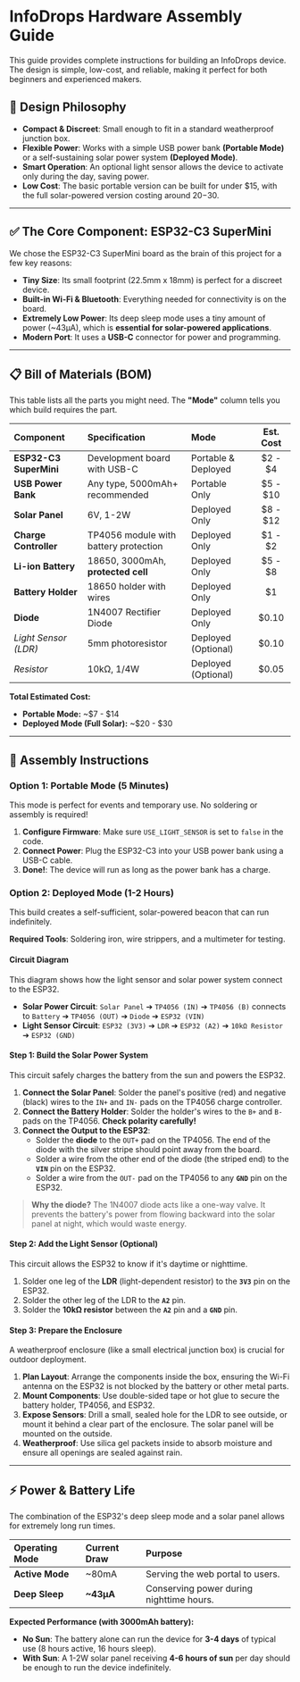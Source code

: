 # InfoDrops Hardware Assembly Guide

This guide provides complete instructions for building an InfoDrops device. The design is simple, low-cost, and reliable, making it perfect for both beginners and experienced makers.

## 🎯 Design Philosophy

- **Compact & Discreet**: Small enough to fit in a standard weatherproof junction box.
- **Flexible Power**: Works with a simple USB power bank **(Portable Mode)** or a self-sustaining solar power system **(Deployed Mode)**.
- **Smart Operation**: An optional light sensor allows the device to activate only during the day, saving power.
- **Low Cost**: The basic portable version can be built for under $15, with the full solar-powered version costing around $20-$30.

---

## ✅ The Core Component: ESP32-C3 SuperMini

We chose the ESP32-C3 SuperMini board as the brain of this project for a few key reasons:

- **Tiny Size**: Its small footprint (22.5mm x 18mm) is perfect for a discreet device.
- **Built-in Wi-Fi & Bluetooth**: Everything needed for connectivity is on the board.
- **Extremely Low Power**: Its deep sleep mode uses a tiny amount of power (\~43µA), which is **essential for solar-powered applications**.
- **Modern Port**: It uses a **USB-C** connector for power and programming.

---

## 📋 Bill of Materials (BOM)

This table lists all the parts you might need. The **"Mode"** column tells you which build requires the part.

| Component              | Specification                         | Mode                | Est. Cost |
| :--------------------- | :------------------------------------ | :------------------ | :-------: |
| **ESP32-C3 SuperMini** | Development board with USB-C          | Portable & Deployed |  $2 - $4  |
| **USB Power Bank**     | Any type, 5000mAh+ recommended        | Portable Only       | $5 - $10  |
| **Solar Panel**        | 6V, 1-2W                              | Deployed Only       | $8 - $12  |
| **Charge Controller**  | TP4056 module with battery protection | Deployed Only       |  $1 - $2  |
| **Li-ion Battery**     | 18650, 3000mAh, **protected cell**    | Deployed Only       |  $5 - $8  |
| **Battery Holder**     | 18650 holder with wires               | Deployed Only       |    $1     |
| **Diode**              | 1N4007 Rectifier Diode                | Deployed Only       |   $0.10   |
| _Light Sensor (LDR)_   | 5mm photoresistor                     | Deployed (Optional) |   $0.10   |
| _Resistor_             | 10kΩ, 1/4W                            | Deployed (Optional) |   $0.05   |

**Total Estimated Cost:**

- **Portable Mode:** \~$7 - $14
- **Deployed Mode (Full Solar):** \~$20 - $30

---

## 🔧 Assembly Instructions

### Option 1: Portable Mode (5 Minutes)

This mode is perfect for events and temporary use. No soldering or assembly is required\!

1. **Configure Firmware**: Make sure `USE_LIGHT_SENSOR` is set to `false` in the code.
2. **Connect Power**: Plug the ESP32-C3 into your USB power bank using a USB-C cable.
3. **Done\!**: The device will run as long as the power bank has a charge.

### Option 2: Deployed Mode (1-2 Hours)

This build creates a self-sufficient, solar-powered beacon that can run indefinitely.

**Required Tools**: Soldering iron, wire strippers, and a multimeter for testing.

#### **Circuit Diagram**

This diagram shows how the light sensor and solar power system connect to the ESP32.

- **Solar Power Circuit**: `Solar Panel` ➔ `TP4056 (IN)` ➔ `TP4056 (B)` connects to `Battery` ➔ `TP4056 (OUT)` ➔ `Diode` ➔ `ESP32 (VIN)`
- **Light Sensor Circuit**: `ESP32 (3V3)` ➔ `LDR` ➔ `ESP32 (A2)` ➔ `10kΩ Resistor` ➔ `ESP32 (GND)`

#### **Step 1: Build the Solar Power System**

This circuit safely charges the battery from the sun and powers the ESP32.

1. **Connect the Solar Panel**: Solder the panel's positive (red) and negative (black) wires to the `IN+` and `IN-` pads on the TP4056 charge controller.
2. **Connect the Battery Holder**: Solder the holder's wires to the `B+` and `B-` pads on the TP4056. **Check polarity carefully\!**
3. **Connect the Output to the ESP32**:
   - Solder the **diode** to the `OUT+` pad on the TP4056. The end of the diode with the silver stripe should point away from the board.
   - Solder a wire from the other end of the diode (the striped end) to the **`VIN`** pin on the ESP32.
   - Solder a wire from the `OUT-` pad on the TP4056 to any **`GND`** pin on the ESP32.

> **Why the diode?** The 1N4007 diode acts like a one-way valve. It prevents the battery's power from flowing backward into the solar panel at night, which would waste energy.

#### **Step 2: Add the Light Sensor (Optional)**

This circuit allows the ESP32 to know if it's daytime or nighttime.

1. Solder one leg of the **LDR** (light-dependent resistor) to the **`3V3`** pin on the ESP32.
2. Solder the other leg of the LDR to the **`A2`** pin.
3. Solder the **10kΩ resistor** between the **`A2`** pin and a **`GND`** pin.

#### **Step 3: Prepare the Enclosure**

A weatherproof enclosure (like a small electrical junction box) is crucial for outdoor deployment.

1. **Plan Layout**: Arrange the components inside the box, ensuring the Wi-Fi antenna on the ESP32 is not blocked by the battery or other metal parts.
2. **Mount Components**: Use double-sided tape or hot glue to secure the battery holder, TP4056, and ESP32.
3. **Expose Sensors**: Drill a small, sealed hole for the LDR to see outside, or mount it behind a clear part of the enclosure. The solar panel will be mounted on the outside.
4. **Weatherproof**: Use silica gel packets inside to absorb moisture and ensure all openings are sealed against rain.

---

## ⚡ Power & Battery Life

The combination of the ESP32's deep sleep mode and a solar panel allows for extremely long run times.

| Operating Mode  | Current Draw | Purpose                                  |
| :-------------- | :----------- | :--------------------------------------- |
| **Active Mode** | \~80mA       | Serving the web portal to users.         |
| **Deep Sleep**  | **\~43µA**   | Conserving power during nighttime hours. |

**Expected Performance (with 3000mAh battery):**

- **No Sun**: The battery alone can run the device for **3-4 days** of typical use (8 hours active, 16 hours sleep).
- **With Sun**: A 1-2W solar panel receiving **4-6 hours of sun** per day should be enough to run the device indefinitely.
